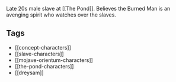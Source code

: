 Late 20s male slave at [[The Pond]]. Believes the Burned Man is an avenging spirit who watches over the slaves.

## Tags
- [[concept-characters]]
- [[slave-characters]]
- [[mojave-orientum-characters]]
- [[the-pond-characters]]
- [[dreysam]]